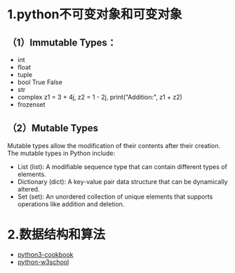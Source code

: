 # 1.python不可变对象和可变对象
## （1）Immutable Types：
- int 
- float 
- tuple 
- bool  True False
- str 
- complex  z1 = 3 + 4j, z2 = 1 - 2j, print("Addition:", z1 + z2)
- frozenset
## （2）Mutable Types
Mutable types allow the modification of their contents after their creation. The mutable types in Python include:
- List (list): A modifiable sequence type that can contain different types of elements.
- Dictionary (dict): A key-value pair data structure that can be dynamically altered.
- Set (set): An unordered collection of unique elements that supports operations like addition and deletion.

# 2.数据结构和算法
- [python3-cookbook](https://python3-cookbook.readthedocs.io/zh-cn/latest/c01/p01_unpack_sequence_into_separate_variables.html)
- [python-w3school](https://www.w3schools.com/python/python_tuples.asp)
